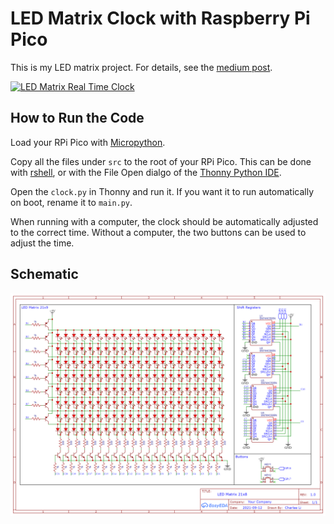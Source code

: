 LED Matrix Clock with Raspberry Pi Pico
=========================================


This is my LED matrix project. For details, see the [medium post](https://medium.com/nerd-for-tech/how-i-made-this-real-time-clock-with-raspberry-pi-pico-700ed5b531cd).

[![LED Matrix Real Time Clock](https://img.youtube.com/vi/szBsY1QevUY/0.jpg)](https://youtu.be/szBsY1QevUY)


## How to Run the Code

Load your RPi Pico with [Micropython](https://www.raspberrypi.org/documentation/microcontrollers/micropython.html#drag-and-drop-micropython).

Copy all the files under `src` to the root of your RPi Pico. This can be done with [rshell](https://github.com/dhylands/rshell),
or with the File Open dialgo of the [Thonny Python IDE](https://thonny.org/).

Open the `clock.py` in Thonny and run it. If you want it to run automatically on boot, rename it to `main.py`.

When running with a computer, the clock should be automatically adjusted to the correct time.
Without a computer, the two buttons can be used to adjust the time.

## Schematic

![Schematic](schematic.png)

